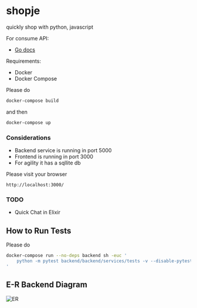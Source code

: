 # shopje
quickly shop with python, javascript

For consume API:

* [Go docs](docs/api_docs.md)

Requirements:
* Docker
* Docker Compose

Please do
```bash
docker-compose build
```
and then
```bash
docker-compose up
```

### Considerations
- Backend service is running in port 5000
- Frontend is running in port 3000
- For agility it has a sqllite db

Please visit your browser 
```
http://localhost:3000/
```

### TODO
- Quick Chat in Elixir

## How to Run Tests
Please do
```bash
docker-compose run --no-deps backend sh -euc '
    python -m pytest backend/backend/services/tests -v --disable-pytest-warnings
'
```

## E-R Backend Diagram
![ER](../master/img/er.png)
